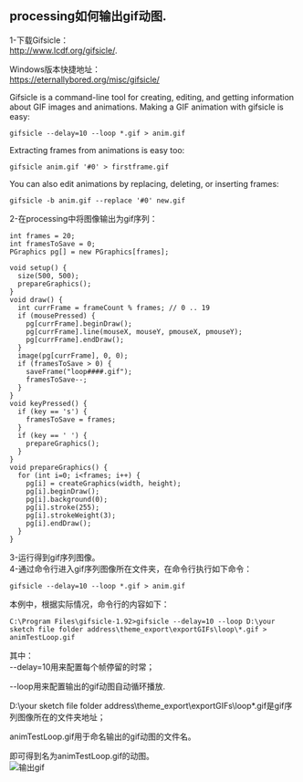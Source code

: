 ## processing如何输出gif动图. 

1-下载Gifsicle：  
http://www.lcdf.org/gifsicle/. 

Windows版本快捷地址：  
https://eternallybored.org/misc/gifsicle/  

Gifsicle is a command-line tool for creating, editing, and getting information about GIF images and animations. Making a GIF animation with gifsicle is easy:
```
gifsicle --delay=10 --loop *.gif > anim.gif
```
Extracting frames from animations is easy too:
```
gifsicle anim.gif '#0' > firstframe.gif
```
You can also edit animations by replacing, deleting, or inserting frames:
```
gifsicle -b anim.gif --replace '#0' new.gif
```

2-在processing中将图像输出为gif序列：
```
int frames = 20;
int framesToSave = 0;
PGraphics pg[] = new PGraphics[frames];

void setup() {
  size(500, 500);
  prepareGraphics();
}
void draw() {
  int currFrame = frameCount % frames; // 0 .. 19
  if (mousePressed) {
    pg[currFrame].beginDraw();
    pg[currFrame].line(mouseX, mouseY, pmouseX, pmouseY);
    pg[currFrame].endDraw();
  }
  image(pg[currFrame], 0, 0);
  if (framesToSave > 0) {
    saveFrame("loop####.gif");
    framesToSave--;
  }
}
void keyPressed() {
  if (key == 's') {
    framesToSave = frames;
  }
  if (key == ' ') {
    prepareGraphics();
  }
}
void prepareGraphics() {
  for (int i=0; i<frames; i++) {
    pg[i] = createGraphics(width, height);
    pg[i].beginDraw();
    pg[i].background(0);
    pg[i].stroke(255);
    pg[i].strokeWeight(3);
    pg[i].endDraw();
  }
}
```

3-运行得到gif序列图像。  
4-通过命令行进入gif序列图像所在文件夹，在命令行执行如下命令：
```
gifsicle --delay=10 --loop *.gif > anim.gif
```

本例中，根据实际情况，命令行的内容如下：
```
C:\Program Files\gifsicle-1.92>gifsicle --delay=10 --loop D:\your sketch file folder address\theme_export\exportGIFs\loop\*.gif > animTestLoop.gif
```
其中：  
--delay=10用来配置每个帧停留的时常；  

--loop用来配置输出的gif动图自动循环播放. 

D:\your sketch file folder address\theme_export\exportGIFs\loop\*.gif是gif序列图像所在的文件夹地址；  

animTestLoop.gif用于命名输出的gif动图的文件名。  


即可得到名为animTestLoop.gif的动图。  
![输出gif](https://github.com/ddurAdvisor/CreativeCoding2022Fall/blob/main/HowTos/mediaSource/animTestLoop.gif)
